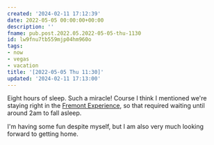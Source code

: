 ```yaml
---
created: '2024-02-11 17:12:39'
date: 2022-05-05 00:00:00+00:00
description: ''
fname: pub.post.2022.05.2022-05-05-thu-1130
id: lw9fnu7tb559mjp04hm960o
tags:
- now
- vegas
- vacation
title: '[2022-05-05 Thu 11:30]'
updated: '2024-02-11 17:13:00'
---
```


Eight hours of sleep. Such a miracle! Course I think I mentioned we're staying right in the [Fremont Experience](https://vegasexperience.com), so that required waiting until around 2am to fall asleep.

I'm having some fun despite myself, but I am also very much looking forward to getting home.